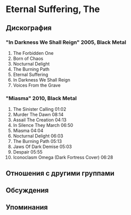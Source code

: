 # Eternal Suffering, The



## Дискография

### "In Darkness We Shall Reign" 2005, Black Metal

1. The Forbidden One   
2. Born of Chaos   
3. Nocturnal Delight   
4. The Burning Path   
5. Eternal Suffering   
6. In Darkness We Shall Reign   
7. Voices From the Grave 

### "Miasma" 2010, Black Metal

1. The Sinister Calling 01:02  
2. Murder The Dawn 08:14 
3. Assail The Creation 04:13
4. In Silence They March 06:50
5. Miasma 04:04
6. Nocturnal Delight 06:03
7. The Burning Path 05:13
8. Jaws Of Dark Demise 05:03
9. Despair 05:55
10. Iconoclasm Omega (Dark Fortress Cover) 06:28 


## Отношения с другими группами


## Обсуждения


## Упоминания


